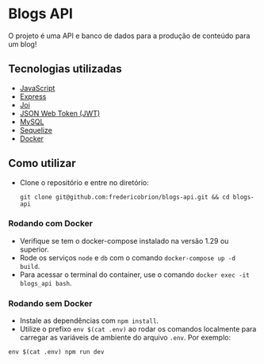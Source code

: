# Blogs API
O projeto é uma API e banco de dados para a produção de conteúdo para um blog!

## Tecnologias utilizadas
- <a href="https://developer.mozilla.org/en-US/docs/Web/JavaScript" target="_blank">JavaScript</a>
- <a href="https://expressjs.com/" target="_blank">Express</a>
- <a href="https://joi.dev/">Joi</a>
- <a href="https://jwt.io/" target="_blank">JSON Web Token (JWT)</a>
- <a href="https://www.mysql.com/" target="_blank">MySQL</a>
- <a href="https://sequelize.org/" target="_blank">Sequelize</a>
- <a href="https://www.docker.com/" target="_blank">Docker</a>

## Como utilizar
- Clone o repositório e entre no diretório:
  ```
  git clone git@github.com:fredericobrion/blogs-api.git && cd blogs-api
  ```
### Rodando com Docker
- Verifique se tem o docker-compose instalado na versão 1.29 ou superior.
- Rode os serviços ```node``` e ```db``` com o comando ```docker-compose up -d build```.
- Para acessar o terminal do container, use o comando ```docker exec -it blogs_api bash```.

### Rodando sem Docker
- Instale as dependências com ```npm install```.
- Utilize o prefixo ```env $(cat .env)``` ao rodar os comandos localmente para carregar as variáveis de ambiente do arquivo ```.env```. Por exemplo:
```
env $(cat .env) npm run dev
```

<!-- Olá, Tryber!
Esse é apenas um arquivo inicial para o README do seu projeto.
É essencial que você preencha esse documento por conta própria, ok?
Não deixe de usar nossas dicas de escrita de README de projetos, e deixe sua criatividade brilhar!
:warning: IMPORTANTE: você precisa deixar nítido:
- quais arquivos/pastas foram desenvolvidos por você; 
- quais arquivos/pastas foram desenvolvidos por outra pessoa estudante;
- quais arquivos/pastas foram desenvolvidos pela Trybe.
-->
